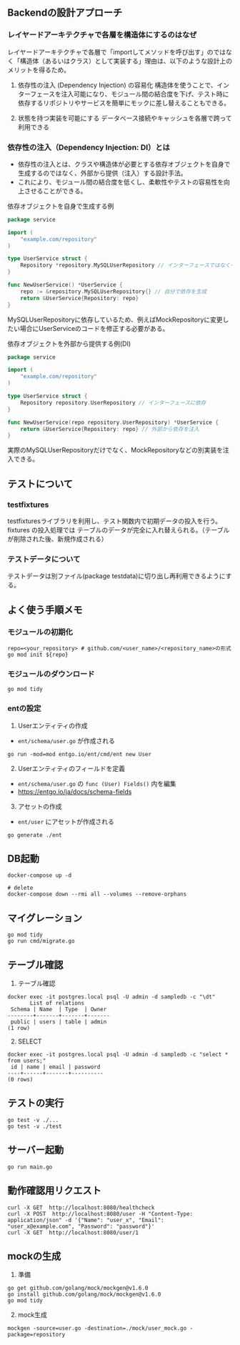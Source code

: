 ## Backendの設計アプローチ

### レイヤードアーキテクチャで各層を構造体にするのはなぜ
レイヤードアーキテクチャで各層で「importしてメソッドを呼び出す」のではなく「構造体（あるいはクラス）として実装する」理由は、以下のような設計上のメリットを得るため。
1. 依存性の注入 (Dependency Injection) の容易化
  構造体を使うことで、インターフェースを注入可能になり、モジュール間の結合度を下げ、テスト時に依存するリポジトリやサービスを簡単にモックに差し替えることもできる。

2. 状態を持つ実装を可能にする
  データベース接続やキャッシュを各層で跨って利用できる

### 依存性の注入（Dependency Injection: DI）とは
- 依存性の注入とは、クラスや構造体が必要とする依存オブジェクトを自身で生成するのではなく、外部から提供（注入）する設計手法。
- これにより、モジュール間の結合度を低くし、柔軟性やテストの容易性を向上させることができる。

依存オブジェクトを自身で生成する例
```go
package service

import (
    "example.com/repository"
)

type UserService struct {
    Repository *repository.MySQLUserRepository // インターフェースではなくインスタンス
}

func NewUserService() *UserService {
    repo := &repository.MySQLUserRepository{} // 自分で依存を生成
    return &UserService{Repository: repo}
}
```
MySQLUserRepositoryに依存しているため、例えばMockRepositoryに変更したい場合にUserServiceのコードを修正する必要がある。


依存オブジェクトを外部から提供する例(DI)
```go
package service

import (
    "example.com/repository"
)

type UserService struct {
    Repository repository.UserRepository // インターフェースに依存
}

func NewUserService(repo repository.UserRepository) *UserService {
    return &UserService{Repository: repo} // 外部から依存を注入
}

```
実際のMySQLUserRepositoryだけでなく、MockRepositoryなどの別実装を注入できる。

## テストについて

### testfixtures
testfixturesライブラリを利用し、テスト関数内で初期データの投入を行う。
fixtures の投入処理では テーブルのデータが完全に入れ替えられる。（テーブルが削除された後、新規作成される）

### テストデータについて
テストデータは別ファイル(package testdata)に切り出し再利用できるようにする。

## よく使う手順メモ

### モジュールの初期化
```
repo=<your_repository> # github.com/<user_name>/<repository_name>の形式
go mod init ${repo}
```

### モジュールのダウンロード
```
go mod tidy

```

### entの設定
1. Userエンティティの作成
  * `ent/schema/user.go` が作成される
```
go run -mod=mod entgo.io/ent/cmd/ent new User
```

2. Userエンティティのフィールドを定義
  * `ent/schema/user.go` の `func (User) Fields()` 内を編集
  * https://entgo.io/ja/docs/schema-fields

3. アセットの作成
  * `ent/user` にアセットが作成される
```
go generate ./ent
```

## DB起動
```
docker-compose up -d

# delete
docker-compose down --rmi all --volumes --remove-orphans
```

## マイグレーション
```
go mod tidy
go run cmd/migrate.go
```

## テーブル確認
1. テーブル確認
```
docker exec -it postgres.local psql -U admin -d sampledb -c "\dt"
       List of relations        
 Schema | Name  | Type  | Owner 
--------+-------+-------+-------
 public | users | table | admin 
(1 row)
```

2. SELECT
```
docker exec -it postgres.local psql -U admin -d sampledb -c "select * from users;"
 id | name | email | password
----+------+-------+----------
(0 rows)

```

## テストの実行
```
go test -v ./...
go test -v ./test
```

## サーバー起動
```
go run main.go

```

## 動作確認用リクエスト
```
curl -X GET  http://localhost:8080/healthcheck
curl -X POST  http://localhost:8080/user -H "Content-Type: application/json" -d '{"Name": "user_x", "Email": "user_x@example.com", "Password": "password"}'
curl -X GET  http://localhost:8080/user/1
```

## mockの生成
1. 準備

```
go get github.com/golang/mock/mockgen@v1.6.0
go install github.com/golang/mock/mockgen@v1.6.0
go mod tidy

```

2. mock生成
```
mockgen -source=user.go -destination=./mock/user_mock.go -package=repository
```
